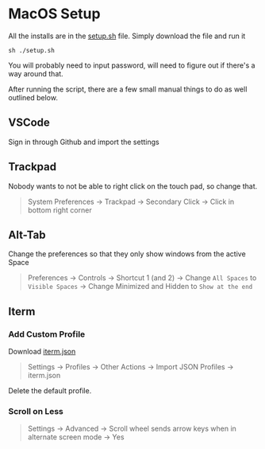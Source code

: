 # MacOS Setup
All the installs are in the [setup.sh](./setup.sh) file.
Simply download the file and run it

```
sh ./setup.sh
```

You will probably need to input password, will need to figure out if there's a way around that.

After running the script, there are a few small manual things to do as well outlined below.

## VSCode
Sign in through Github and import the settings

## Trackpad
Nobody wants to not be able to right click on the touch pad, so change that.
> System Preferences -> Trackpad -> Secondary Click -> Click in bottom right corner

## Alt-Tab
Change the preferences so that they only show windows from the active Space
> Preferences -> Controls -> Shortcut 1 (and 2) -> Change `All Spaces` to `Visible Spaces` -> Change Minimized and Hidden to `Show at the end`

## Iterm

### Add Custom Profile
Download [iterm.json](./iterm.json)

> Settings -> Profiles -> Other Actions -> Import JSON Profiles -> iterm.json

Delete the default profile.

### Scroll on Less
> Settings -> Advanced -> Scroll wheel sends arrow keys when in alternate screen mode -> Yes
